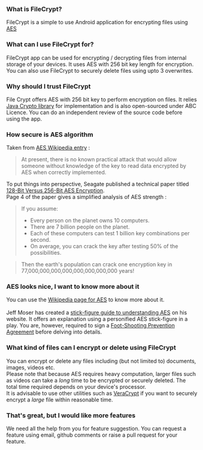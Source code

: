 ### What is FileCrypt?
FileCrypt is a simple to use Android application for encrypting files using [AES](https://en.wikipedia.org/wiki/Advanced_Encryption_Standard)

### What can I use FileCrypt for?
FileCrypt app can be used for encrypting / decrypting files from internal storage of your devices. It uses AES with 256 bit key length for encryption. You can also use FileCrypt to securely delete files using upto 3 overwrites.

### Why should I trust FileCrypt
File Crypt offers AES with 256 bit key to perform encryption on files. It relies [Java Crypto library](https://docs.oracle.com/javase/7/docs/api/javax/crypto/package-use.html#javax.crypto) for implementation and is also open-sourced under ABC Licence. You can do an independent review of the source code before using the app.

### How secure is AES algorithm 
Taken from [AES Wikipedia entry](https://en.wikipedia.org/wiki/Advanced_Encryption_Standard#Known_attacks) : 
> At present, there is no known practical attack that would allow someone without knowledge of the key to read data encrypted by AES when correctly implemented.

To put things into perspective, Seagate published a technical paper titled [128-Bit Versus 256-Bit AES Encryption](http://www.axantum.com/AxCrypt/etc/seagate128vs256.pdf).  
Page 4 of the paper gives a simplified analysis of AES strength :  

> If you assume:
>   * Every person on the planet owns 10 computers.
>   * There are 7 billion people on the planet.
>   * Each of these computers can test 1 billion key combinations per second.
>   * On average, you can crack the key after testing 50% of the possibilities.

> Then the earth's population can crack one encryption key in 77,000,000,000,000,000,000,000,000 years!

### AES looks nice, I want to know more about it
You can use the [Wikipedia page for AES](https://en.wikipedia.org/wiki/Advanced_Encryption_Standard) to know more about it.  
<br>
Jeff Moser has created a [stick-figure guide to understanding AES](http://www.moserware.com/2009/09/stick-figure-guide-to-advanced.html) on his website. It offers an explanation using a personified AES stick-figure in a play. You are, however, required to sign a [Foot-Shooting Prevention Agreement](http://www.moserware.com/assets/stick-figure-guide-to-advanced/aes_act_3_scene_02_agreement_1100.png) before delving into details. 

### What kind of files can I encrypt or delete using FileCrypt
You can encrypt or delete any files including (but not limited to) documents, images, videos etc.  
Please note that because AES requires heavy computation, larger files such as videos can take a _long_ time to be encrypted or securely deleted. The total time required depends on your device's processor.  
It is advisable to use other utilities such as [VeraCrypt](https://en.wikipedia.org/wiki/VeraCrypt) if you want to securely encrypt a _large_ file within reasonable time.

### That's great, but I would like more features
We need all the help from you for feature suggestion. You can request a feature using email, github comments or raise a pull request for your feature.
